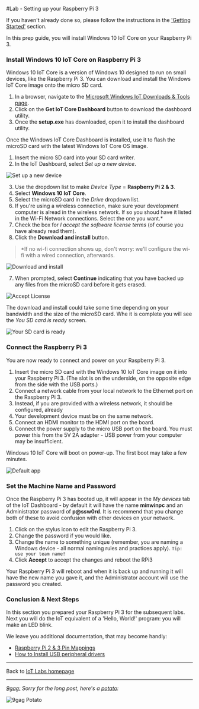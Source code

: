 #Lab - Setting up your Raspberry Pi 3

If you haven't already done so, please follow the instructions in the ['Getting Started'](../getting-started/) section.

In this prep guide, you will install Windows 10 IoT Core on your Raspberry Pi 3. 

### Install Windows 10 IoT Core on Raspberry Pi 3
Windows 10 IoT Core is a version of Windows 10 designed to run on small devices, like the Raspberry Pi 3. You can download and install the Windows IoT Core image onto the micro SD card. 

1. In a browser, navigate to the [Microsoft Windows IoT Downloads &amp; Tools page](http://ms-iot.github.io/content/en-US/Downloads.htm). 
2. Click on the **Get IoT Core Dashboard** button to download the dashboard utility.
3. Once the **setup.exe** has downloaded, open it to install the dashboard utility.

Once the Windows IoT Core Dashboard is installed, use it to flash the microSD card with the latest Windows IoT Core OS image.

1. Insert the micro SD card into your SD card writer.
2. In the IoT Dashboard, select *Set up a new device*.

![Set up a new device](/images/labs-windows10-iot-core-dashboard.png)

3. Use the dropdown list to make *Device Type* = **Raspberry Pi 2 & 3**.
4. Select **Windows 10 IoT Core**.
4. Select the microSD card in the *Drive* dropdown list.
5. If you're using a wireless connection, make sure your development computer is alread in the wireless network. If so you shoud have it listed in the Wi-Fi Network connections. Select the one you want.*
6. Check the box for *I accept the software license terms* (of course you have already read them).
7. Click the **Download and install** button.

> *If no wi-fi connection shows up, don't worry: we'll configure the wi-fi with a wired connection, afterwards.

![Download and install](/images/labs-windows10-iot-core-dashboard-setup-new-device.png)

7. When prompted, select **Continue** indicating that you have backed up any files from the microSD card before it gets erased.

![Accept License](/images/labs-windows10-iot-core-dashboard-setup-new-device-continue.png)

The download and install could take some time depending on your bandwidth and the size of the microSD card. Whe it is complete you will see the *You SD card is ready* screen.

![Your SD card is ready](/images/labs-windows10-iot-core-dashboard-setup-new-device-ready.png)

### Connect the Raspberry Pi 3
You are now ready to connect and power on your Raspberry Pi 3.

1. Insert the micro SD card with the Windows 10 IoT Core image on it into your Raspberry Pi 3. (The slot is on the underside, on the opposite edge from the side with the USB ports.)
2. Connect a network cable from your local network to the Ethernet port on the Raspberry Pi 3. 
3. Instead, if you are provided with a wireless network, it should be configured, already
3. Your development device must be on the same network.
4. Connect an HDMI monitor to the HDMI port on the board.
5. Connect the power supply to the micro USB port on the board. You must power this from the 5V 2A adapter - USB power from your computer may be insufficient.

Windows 10 IoT Core will boot on power-up. The first boot may take a few minutes.

![Default app](/images/labs-rpi2-defaultapp.png)

### Set the Machine Name and Password
Once the Raspberry Pi 3 has booted up, it will appear in the *My devices* tab of the IoT Dashboard - by default it will have the name **minwinpc** and an Administrator password of **p@ssw0rd**. It is recommend that you change both of these to avoid confusion with other devices on your network.

1. Click on the stylus icon to edit the Raspberry Pi 3.
2. Change the password if you would like.
3. Change the name to something unique (remember, you are naming a Windows device - all normal naming rules and practices apply). <code>Tip: use your team name!</code>
4. Click **Accept** to accept the changes and reboot the RPi3

Your Raspberry Pi 3 will reboot and when it is back up and running it will have the new name you gave it, and the Administrator account will use the password you created. 

### Conclusion &amp; Next Steps
In this section you prepared your Raspberry Pi 3 for the subsequent labs. Next you will do the IoT equivalent of a 'Hello, World!' program: you will make an LED blink.

We leave you additional documentation, that may become handly:

 * [Raspberry Pi 2 & 3 Pin Mappings](/content/raspberry-pinout.md)
 * [How to Install USB peripheral drivers](/content/raspberry-usb-perpherals.md)


---

Back to [IoT Labs homepage](/readme.md#labs)

---

*[9gag:](http://9gag.com/) Sorry for  the long post, here's a [potato](https://www.quora.com/What-does-Sorry-for-the-long-post-heres-a-potato-mean-in-9GAG):*

![9gag Potato](/images/potato01.png)
